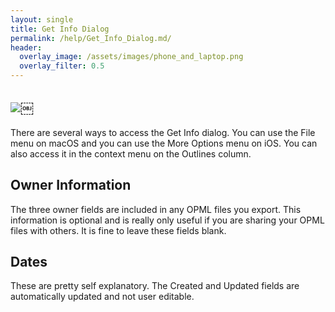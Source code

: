 ```yaml
---
layout: single
title: Get Info Dialog
permalink: /help/Get_Info_Dialog.md/
header:
  overlay_image: /assets/images/phone_and_laptop.png
  overlay_filter: 0.5
---
```




## ![](/assets/images/help/ABC61B3B-CD0C-44A9-9217-06FBE38F40E3.png)￼

There are several ways to access the Get Info dialog. You can use the File menu on macOS and you can use the More Options menu on iOS. You can also access it in the context menu on the Outlines column.

## Owner Information

The three owner fields are included in any OPML files you export. This information is optional and is really only useful if you are sharing your OPML files with others. It is fine to leave these fields blank.

## Dates

These are pretty self explanatory. The Created and Updated fields are automatically updated and not user editable.